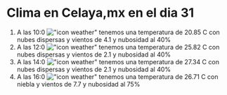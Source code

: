 # Clima en Celaya,mx en el dia 31

1. A las 10:0 !["icon weather"](http://openweathermap.org/img/w/03d.png) tenemos una temperatura de 20.85 C con nubes dispersas y  vientos de 4.1 y nubosidad al 40%
1. A las 12:0 !["icon weather"](http://openweathermap.org/img/w/03d.png) tenemos una temperatura de 25.82 C con nubes dispersas y  vientos de 2.1 y nubosidad al 40%
1. A las 14:0 !["icon weather"](http://openweathermap.org/img/w/03d.png) tenemos una temperatura de 27.34 C con nubes dispersas y  vientos de 2.1 y nubosidad al 40%
1. A las 16:0 !["icon weather"](http://openweathermap.org/img/w/50d.png) tenemos una temperatura de 26.71 C con niebla y  vientos de 7.7 y nubosidad al 75%

